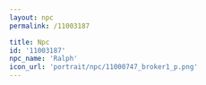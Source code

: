 ```yaml
---
layout: npc
permalink: /11003187

title: Npc
id: '11003187'
npc_name: 'Ralph'
icon_url: 'portrait/npc/11000747_broker1_p.png'
---
```

